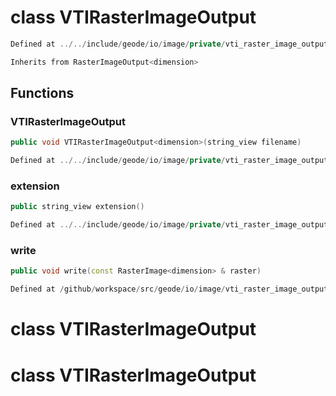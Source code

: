 # class VTIRasterImageOutput

```cpp
Defined at ../../include/geode/io/image/private/vti_raster_image_output.h#33
```

```cpp
Inherits from RasterImageOutput<dimension>
```



## Functions

### VTIRasterImageOutput

```cpp
public void VTIRasterImageOutput<dimension>(string_view filename)
```

```cpp
Defined at ../../include/geode/io/image/private/vti_raster_image_output.h#36
```

### extension

```cpp
public string_view extension()
```

```cpp
Defined at ../../include/geode/io/image/private/vti_raster_image_output.h#41
```

### write

```cpp
public void write(const RasterImage<dimension> & raster)
```

```cpp
Defined at /github/workspace/src/geode/io/image/vti_raster_image_output.cpp#94
```



# class VTIRasterImageOutput

# class VTIRasterImageOutput

